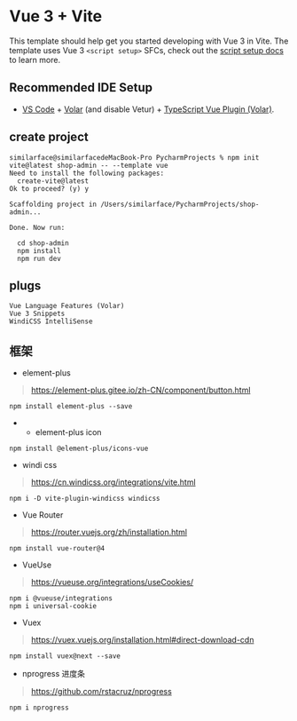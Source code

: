 # Vue 3 + Vite

This template should help get you started developing with Vue 3 in Vite. The template uses Vue 3 `<script setup>` SFCs, check out the [script setup docs](https://v3.vuejs.org/api/sfc-script-setup.html#sfc-script-setup) to learn more.

## Recommended IDE Setup

- [VS Code](https://code.visualstudio.com/) + [Volar](https://marketplace.visualstudio.com/items?itemName=Vue.volar) (and disable Vetur) + [TypeScript Vue Plugin (Volar)](https://marketplace.visualstudio.com/items?itemName=Vue.vscode-typescript-vue-plugin).



## create project
``` text
similarface@similarfacedeMacBook-Pro PycharmProjects % npm init vite@latest shop-admin -- --template vue
Need to install the following packages:
  create-vite@latest
Ok to proceed? (y) y

Scaffolding project in /Users/similarface/PycharmProjects/shop-admin...

Done. Now run:

  cd shop-admin
  npm install
  npm run dev
  ```

## plugs
```
Vue Language Features (Volar)
Vue 3 Snippets
WindiCSS IntelliSense
```

## 框架
- element-plus
> https://element-plus.gitee.io/zh-CN/component/button.html
```
npm install element-plus --save
```

- - element-plus icon
```
npm install @element-plus/icons-vue
```

- windi css
> https://cn.windicss.org/integrations/vite.html
```
npm i -D vite-plugin-windicss windicss
```

- Vue Router
> https://router.vuejs.org/zh/installation.html
```
npm install vue-router@4
```

- VueUse
> https://vueuse.org/integrations/useCookies/
```
npm i @vueuse/integrations
npm i universal-cookie
```

- Vuex
> https://vuex.vuejs.org/installation.html#direct-download-cdn
```
npm install vuex@next --save
```

- nprogress 进度条
> https://github.com/rstacruz/nprogress
``` bash
npm i nprogress
```